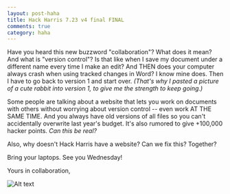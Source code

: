 ```yaml
---
layout: post-haha
title: Hack Harris 7.23 v4 final FINAL
comments: true
category: haha
---
```


Have you heard this new buzzword "collaboration"? What does it mean? And what is "version control"? Is that like when I save my document under a different name every time I make an edit? And THEN does your computer always crash when using tracked changes in Word? I know mine does. Then I have to go back to version 1 and start over. *(That's why I pasted a picture of a cute rabbit into version 1, to give me the strength to keep going.)*

Some people are talking about a website that lets you work on documents with others without worrying about version control -- even work AT THE SAME TIME. And you always have old versions of all files so you can't accidentally overwrite last year's budget. It's also rumored to give +100,000 hacker points. *Can this be real?*

Also, why doesn't Hack Harris have a website? Can we fix this? Together?

Bring your laptops. See you Wednesday!

Yours in collaboration,

![Alt text](http://www.averagemarrieddad.com/wp-content/uploads/2012/10/heman-and-she-ra.jpg "Lara and Jonathan")
 
